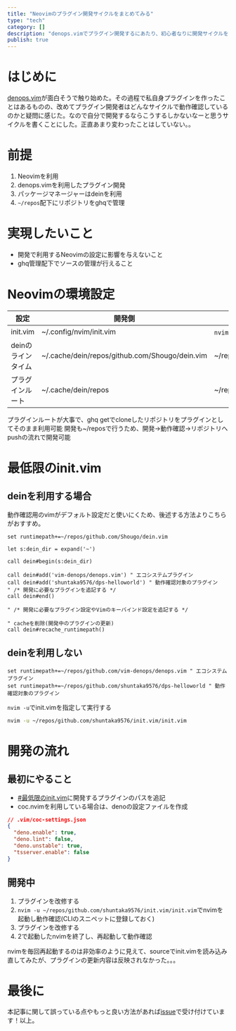 ```yaml
---
title: "Neovimのプラグイン開発サイクルをまとめてみる"
type: "tech"
category: []
description: "denops.vimでプラグイン開発するにあたり、初心者なりに開発サイクルを考えてみました。"
publish: true
---
```


# はじめに
[denops.vim](https://zenn.dev/lambdalisue/articles/b4a31fba0b1ce95104c9)が面白そうで触り始めた。その過程で私自身プラグインを作ったことはあるものの、改めてプラグイン開発者はどんなサイクルで動作確認しているのかと疑問に感じた。なので自分で開発するならこうするしかないなーと思うサイクルを書くことにした。正直あまり変わったことはしていない。。


# 前提
1. Neovimを利用
2. denops.vimを利用したプラグイン開発
3. パッケージマネージャーはdeinを利用
4. `~/repos`配下にリポジトリをghqで管理

# 実現したいこと
* 開発で利用するNeovimの設定に影響を与えないこと
* ghq管理配下でソースの管理が行えること

# Neovimの環境設定
|設定|開発側|プラグイン動作確認側|
|---|---|---|
|init.vim|~/.config/nvim/init.vim|`nvim -u`で任意指定|
|deinのラインタイム|~/.cache/dein/repos/github.com/Shougo/dein.vim|~/repos/github.com/Shougo/dein.vim|
|プラグインルート|~/.cache/dein/repos|~/repos|

プラグインルートが大事で、ghq getでcloneしたリポジトリをプラグインとしてそのまま利用可能
開発も~/reposで行うため、開発->動作確認->リポジトリへpushの流れで開発可能


# 最低限のinit.vim

## deinを利用する場合

動作確認用のvimがデフォルト設定だと使いにくため、後述する方法よりこちらがおすすめ。
```vim
set runtimepath+=~/repos/github.com/Shougo/dein.vim

let s:dein_dir = expand('~')

call dein#begin(s:dein_dir)

call dein#add('vim-denops/denops.vim') " エコシステムプラグイン
call dein#add('shuntaka9576/dps-helloworld') " 動作確認対象のプラグイン
" /* 開発に必要なプラグインを追記する */
call dein#end()

" /* 開発に必要なプラグイン設定やVimのキーバインド設定を追記する */

" cacheを削除(開発中のプラグインの更新)
call dein#recache_runtimepath()
```

## deinを利用しない

```vim
set runtimepath+=~/repos/github.com/vim-denops/denops.vim " エコシステムプラグイン
set runtimepath+=~/repos/github.com/shuntaka9576/dps-helloworld " 動作確認対象のプラグイン
```

`nvim -u`でinit.vimを指定して実行する
```bash
nvim -u ~/repos/github.com/shuntaka9576/init.vim/init.vim
```

# 開発の流れ

## 最初にやること
* [#最低限のinit.vim](#最低限のinit.vim)に開発するプラグインのパスを追記
* coc.nvimを利用している場合は、denoの設定ファイルを作成

```json
// .vim/coc-settings.json
{
  "deno.enable": true,
  "deno.lint": false,
  "deno.unstable": true,
  "tsserver.enable": false
}
```

## 開発中
1. プラグインを改修する
2. `nvim -u ~/repos/github.com/shuntaka9576/init.vim/init.vim`でnvimを起動し動作確認(CLIのスニペットに登録しておく)
3. プラグインを改修する
4. 2で起動したnvimを終了し、再起動して動作確認

nvimを毎回再起動するのは非効率のように見えて、sourceでinit.vimを読み込み直してみたが、プラグインの更新内容は反映されなかった。。。

# 最後に

本記事に関して誤っている点やもっと良い方法があれば[issue](https://github.com/hozi-dev/article/issues)で受け付けています！以上。
